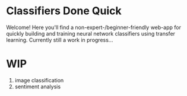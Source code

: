 # Classifiers Done Quick
Welcome! Here you'll find a non-expert-/beginner-friendly web-app for quickly building and training neural network classifiers using transfer learning. Currently still a work in progress...

# WIP
1. image classification
2. sentiment analysis
